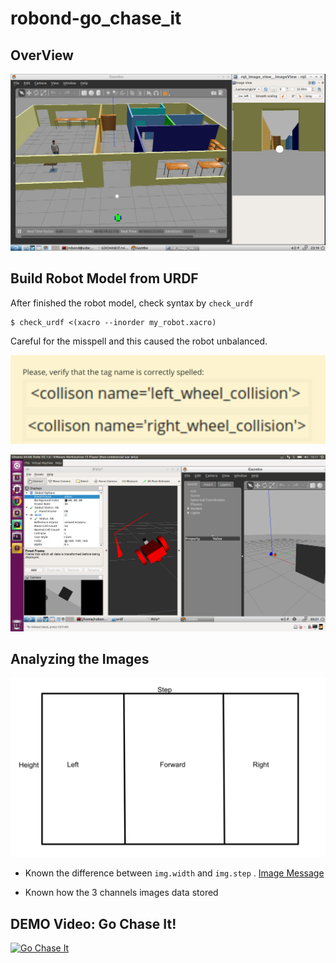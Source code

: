 # robond-go_chase_it
## OverView 
![Ball_Chaser](images/ball_chaser.png)

## Build Robot Model from URDF

After finished the robot model, check syntax by `check_urdf`
```
$ check_urdf <(xacro --inorder my_robot.xacro)
```

Careful for the misspell and this caused the robot unbalanced.

![misspell](images/misspell.png)

![Unblanced Robot](images/unbalance_robot.png)

## Analyzing the Images
![Analyzing Image](images/analyze-image.png)

* Known the difference between `img.width` and `img.step` . [Image Message](http://docs.ros.org/melodic/api/sensor_msgs/html/msg/Image.html)


* Known how the 3 channels images data stored


## DEMO Video: Go Chase It!

[![Go Chase It](http://img.youtube.com/vi/r7r8TiZP5Z8/0.jpg)](http://www.youtube.com/watch?v=r7r8TiZP5Z8 "Go Chase It!")

